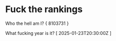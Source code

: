 # Fuck the rankings

Who the hell am I?
{ 8103731 }

What fucking year is it?
[ 2025-01-23T20:30:00Z ]
